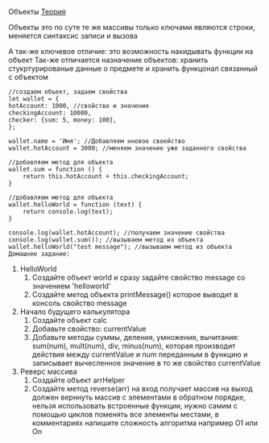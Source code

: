 Объекты
[Теория](https://learn.javascript.ru/object)

Объекты это по суте те же массивы только ключами являются строки, меняется синтаксис записи и вызова

А так-же ключевое отличие: это возможность накидывать функции на объект
Так-же отличается назначение объектов: хранить стукртурированые данные о предмете и хранить функцонал связанный с объектом

    //создаем объект, задаем свойства
    let wallet = {
    hotAccount: 1000, //свойство и значение
    checkingAccount: 10000,
    checker: {sum: 5, money: 100},
    };
    
    wallet.name = 'Имя'; //Добавляем нновое своейство
    wallet.hotAccount = 3000; //меняем значение уже заданного свойства
    
    //добавляем метод для объекта
    wallet.sum = function () {
        return this.hotAccount + this.checkingAccount;
    }

    //добавляем метод для объекта
    wallet.helloWorld = function (text) {
        return console.log(text);
    }
        
    console.log(wallet.hotAccount); //получаем значение свойства
    console.log(wallet.sum()); //вызываем метод из объекта
    wallet.helloWorld("test message"); //вызываем метод из объекта
    Домашнее задание:

1. HelloWorld
   1. Создайте объект world и сразу задайте свойство message со значением 'helloworld'
   2. Создайте метод объекта printMessage() которое выводит в консоль свойство message
2. Начало будущего калькулятора
   1. Создайте объект calc
   2. Добавьте свойство: currentValue
   3. Добавьте методы суммы, деления, умножения, вычитания:  sum(num), mult(num), div, minus(num), которая производит действия между currentValue и num переданным в функцию и записывает вычесленное значение в то же свойство currentValue
3. Реверс массива
    1. Создайте объект arrHelper
    2. Создайте метод reverse(arr) на вход получает массив на выход должен верннуть массив с элементами в обратном порядке, нельзя использовать встроенные функции, нужно самим с помощью циклов поменять все элементы местами, в комментариях напишите сложность алгоритма например O1 или On
    
    
